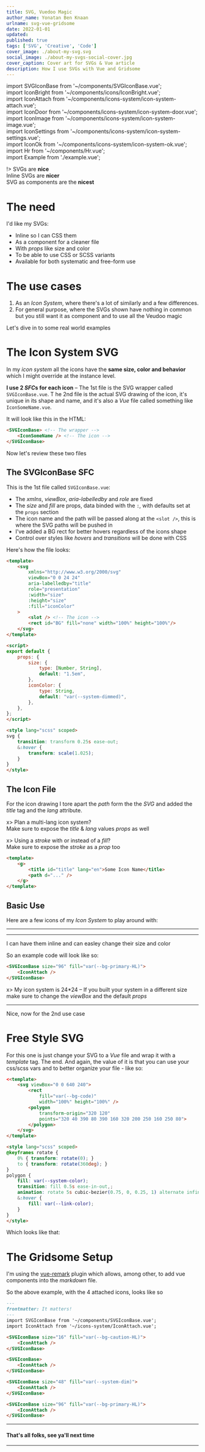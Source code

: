 ```yaml
---
title: SVG, Vuedoo Magic
author_name: Yonatan Ben Knaan
urlname: svg-vue-gridsome
date: 2022-01-01
updated: 
published: true
tags: ['SVG', 'Creative', 'Code']
cover_image: ./about-my-svg.svg
social_image: ./about-my-svgs-social-cover.jpg
cover_caption: Cover art for SVGs & Vue article
description: How I use SVGs with Vue and Gridsome
---
```

import SVGIconBase from '~/components/SVGIconBase.vue';    
import IconBright from '~/components/icons/IconBright.vue';    
import IconAttach from '~/components/icons-system/icon-system-attach.vue';    
import IconDoor from '~/components/icons-system/icon-system-door.vue';    
import IconImage from '~/components/icons-system/icon-system-image.vue';    
import IconSettings from '~/components/icons-system/icon-system-settings.vue';    
import IconOk from '~/components/icons-system/icon-system-ok.vue';    
import Hr from '~/components/Hr.vue';    
import Example from './example.vue';    

!> SVGs are **nice**  
Inline SVGs are **nicer**  
SVG as components are the **nicest**

# The need

I'd like my SVGs:
   - Inline so I can CSS them
   - As a component for a cleaner file
   - With *props* like size and color
   - To be able to use CSS or SCSS variants
   - Available for both systematic and free-form use


# The use cases 

1. As an *Icon System*, where there's a lot of similarly and a few differences. 
2. For general purpose, where the SVGs shown have nothing in common but you still want it as component and to use all the Veudoo magic

Let's dive in to some real world examples

# The Icon System SVG

In my *icon system* all the icons have the **same size, color and behavior** which I might override at the instance level.

**I use 2 *SFC*s for each icon** – The 1st file is the SVG wrapper called `SVGIconBase.vue`. T  he 2nd file is the actual SVG drawing of the icon, it's unique in its shape and name, and it's also a *Vue* file called something like `IconSomeName.vue`.

It will look like this in the HTML:

```html
<SVGIconBase> <!-- The wrapper -->
    <IconSomeName /> <!-- The icon -->
</SVGIconBase>
```

Now let's review these two files
## The SVGIconBase SFC

This is the 1st file called `SVGIconBase.vue`:
- The *xmlns*, *viewBox*, *aria-labelledby* and *role* are fixed 
- The *size* and *fill* are props, data binded with the `:`, with defaults set at the `props` section
- The icon name and the path will be passed along at the `<slot />`, this is where the SVG paths will be pushed in
- I've added a BG rect for better hovers regardless of the icons shape
- Control over styles like *hovers* and *transitions* will be done with CSS

Here's how the file looks:

```html
<template>
	<svg
        xmlns="http://www.w3.org/2000/svg"
		viewBox="0 0 24 24" 
		aria-labelledby="title"
		role="presentation"
		:width="size"
        :height="size"
		:fill="iconColor"
	>
		<slot /> <!-- The icon -->
		<rect id="BG" fill="none" width="100%" height="100%"/>  
	</svg>
</template>

<script>
export default {
	props: {
		size: {
			type: [Number, String],
			default: "1.5em",
		},
		iconColor: {
			type: String,
			default: "var(--system-dimmed)",
		},
	},
};
</script>

<style lang="scss" scoped>
svg {
	transition: transform 0.25s ease-out;
	&:hover {
		transform: scale(1.025);
	}
}
</style>
```
## The Icon File

For the icon drawing I tore apart the *path* form the the *SVG* and added the *title* tag and the *lang* attribute. 

x> Plan a multi-lang icon system?  
Make sure to expose the *title* & *lang* values *props* as well

x> Using a *stroke* with or instead of a *fill*?  
Make sure to expose the *stroke* as a *prop* too

```html
<template>
	<g>
		<title id="title" lang="en">Some Icon Name</title>
		<path d="..." />
	</g>
</template>
```

## Basic Use

Here are a few icons of my *Icon System* to play around with:

<Hr />

<SVGIconBase>
    <IconAttach />
</SVGIconBase>

<SVGIconBase>
    <IconDoor/>
</SVGIconBase>

<SVGIconBase>
    <IconImage/>
</SVGIconBase>

<SVGIconBase>
    <IconSettings/>
</SVGIconBase>

<SVGIconBase>
    <IconOk/>
</SVGIconBase>

<Hr />

I can have them inline 
<SVGIconBase>
    <IconOk/>
</SVGIconBase>
and can easley change their size and color


<SVGIconBase size="16" fill="var(--bg-caution-HL)">
    <IconAttach />
</SVGIconBase>

<SVGIconBase>
    <IconAttach />
</SVGIconBase>

<SVGIconBase size="48" fill="var(--system-dim)">
    <IconAttach />
</SVGIconBase>

<SVGIconBase size="96" fill="var(--bg-primary-HL)">
    <IconAttach />
</SVGIconBase>


So an example code will look like so:

```html
<SVGIconBase size="96" fill="var(--bg-primary-HL)">
    <IconAttach />
</SVGIconBase>
```

x> My icon system is 24\*24 – If you built your system in a different size make sure to change the *viewBox* and the default *props*

<Hr />

Nice, now for the 2nd use case

# Free Style SVG

For this one is just change your SVG to a *Vue* file and wrap it with a *template* tag. The end. And again, the value of it is that you can use your css/scss vars and to better organize your file - like so:

```html
<<template>
	<svg viewBox="0 0 640 240">
		<rect 
            fill="var(--bg-code)" 
            width="100%" height="100%" />
        <polygon 
            transform-origin="320 120" 
            points="320 40 390 80 390 160 320 200 250 160 250 80">
        </polygon>
	</svg>
</template>

<style lang="scss" scoped>
@keyframes rotate {
	0% { transform: rotate(0); }
	to { transform: rotate(360deg); }
}
polygon {
	fill: var(--system-color);
	transition: fill 0.5s ease-in-out,;
	animation: rotate 5s cubic-bezier(0.75, 0, 0.25, 1) alternate infinite;
	&:hover {
		fill: var(--link-color);
	}
}
</style> 
```

Which looks like that:

<Example />

# The Gridsome Setup

I'm using the [vue-remark](https://gridsome.org/plugins/@gridsome/vue-remark) plugin which allows, among other, to add vue components into the *markdown* file. 

So the above example, with the 4 attached icons, looks like so

```md
---
frontmatter: It matters!
---
import SVGIconBase from '~/components/SVGIconBase.vue';    
import IconAttach from '~/icons-system/IconAttach.vue';    

<SVGIconBase size="16" fill="var(--bg-caution-HL)">
    <IconAttach />
</SVGIconBase>

<SVGIconBase>
    <IconAttach />
</SVGIconBase>

<SVGIconBase size="48" fill="var(--system-dim)">
    <IconAttach />
</SVGIconBase>

<SVGIconBase size="96" fill="var(--bg-primary-HL)">
    <IconAttach />
</SVGIconBase>
```

<Hr />

#### That's all folks, see ya'll next time

<Hr />
